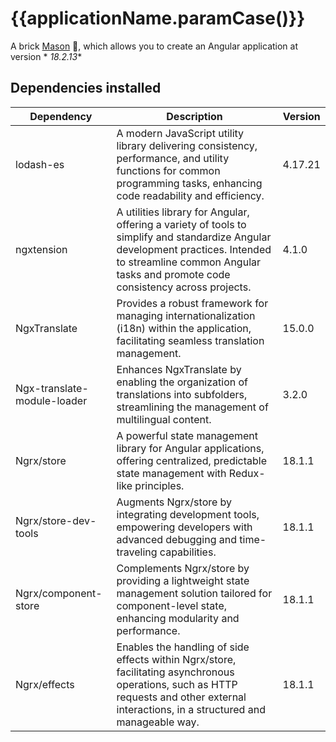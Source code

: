 # {{applicationName.paramCase()}}

A brick [Mason](https://pub.dev/packages/mason) 🧱, which allows you to create an Angular application at version *
*18.2.13**

## Dependencies installed

| Dependency                  | Description                                                                                                                                                                                                       | Version |
|-----------------------------|-------------------------------------------------------------------------------------------------------------------------------------------------------------------------------------------------------------------|---------|
| lodash-es                   | A modern JavaScript utility library delivering consistency, performance, and utility functions for common programming tasks, enhancing code readability and efficiency.                                           | 4.17.21 |
| ngxtension                  | A utilities library for Angular, offering a variety of tools to simplify and standardize Angular development practices. Intended to streamline common Angular tasks and promote code consistency across projects. | 4.1.0   |
| NgxTranslate                | Provides a robust framework for managing internationalization (i18n) within the application, facilitating seamless translation management.                                                                        | 15.0.0  |
| Ngx-translate-module-loader | Enhances NgxTranslate by enabling the organization of translations into subfolders, streamlining the management of multilingual content.                                                                          | 3.2.0   |
| Ngrx/store                  | A powerful state management library for Angular applications, offering centralized, predictable state management with Redux-like principles.                                                                      | 18.1.1  |
| Ngrx/store-dev-tools        | Augments Ngrx/store by integrating development tools, empowering developers with advanced debugging and time-traveling capabilities.                                                                              | 18.1.1  |
| Ngrx/component-store        | Complements Ngrx/store by providing a lightweight state management solution tailored for component-level state, enhancing modularity and performance.                                                             | 18.1.1  |
| Ngrx/effects                | Enables the handling of side effects within Ngrx/store, facilitating asynchronous operations, such as HTTP requests and other external interactions, in a structured and manageable way.                          | 18.1.1  |
